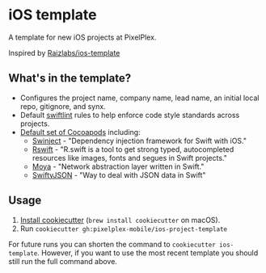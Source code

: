 # iOS template

A template for new iOS projects at PixelPlex.

Inspired by [Raizlabs/ios-template]

[Raizlabs/ios-template]: https://github.com/Raizlabs/ios-template

## What's in the template?

 - Configures the project name, company name, lead name, an initial local repo, gitignore, and synx.
 - Default [swiftlint][swiftlint] rules to help enforce code style standards across projects.
 - [Default set of Cocoapods][pods] including:
   - [Swinject][swinject] - "Dependency injection framework for Swift with iOS."
   - [Rswift][rswift] - "R.swift is a tool to get strong typed, autocompleted resources like images, fonts and segues in Swift projects."
   - [Moya][moya] - "Network abstraction layer written in Swift."
   - [SwiftyJSON][swiftyJSON] - "Way to deal with JSON data in Swift"


[swinject]: https://github.com/Swinject/Swinject
[swiftlint]: https://github.com/realm/SwiftLint
[pods]: https://cocoapods.org
[rswift]: https://github.com/mac-cain13/R.swift
[moya]: https://github.com/Moya/Moya
[swiftyJSON]: https://github.com/SwiftyJSON/SwiftyJSON

## Usage

1. [Install cookiecutter][cookiecutter] (`brew install cookiecutter` on
   macOS).
2. Run `cookiecutter gh:pixelplex-mobile/ios-project-template`

[cookiecutter]: http://cookiecutter.readthedocs.org/en/latest/installation.html

For future runs you can shorten the command to `cookiecutter ios-template`.
However, if you want to use the most recent template you should still run the
full command above.
